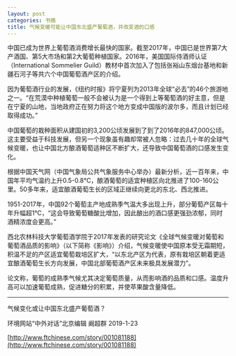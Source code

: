 ```yaml
---
layout: post
categories: 书摘
title: 气候变暖可能让中国东北盛产葡萄酒，并改变酒的口感
---
```


中国已成为世界上葡萄酒消费增长最快的国家。截至2017年，中国已是世界第7大产酒国、第5大市场和第2大葡萄种植国家。2016年，美国国际侍酒师认证（International Sommelier Guild）教材中首次加入了包括张裕山东烟台基地和新疆石河子等共六个中国葡萄酒产区的介绍。

因为葡萄酒行业的发展，《纽约时报》将宁夏列为2013年全球“必去”的46个旅游地之一。“在荒漠中种植葡萄一般不会被认为是一个得到上等葡萄酒的好主意，但是在宁夏的山地，当地政府正在努力将这个地方变成中国版的波尔多，而且计划已经取得成功。”

中国葡萄的栽种面积从建国初的3,200公顷发展到了到了2016年的847,000公顷。这主要受益于科技发展，但另一个现象虽有趣却常被人忽略：过去几十年的全球气候变暖，也让中国北方酿酒葡萄适种区不断扩大，还导致中国葡萄酒的口感发生变化。

根据中国天气网（中国气象局公共气象服务中心举办）最新分析，近一百年来，中国年平均气温约上升0.5-0.8℃，酿酒葡萄的适宜种植区向北推进了100-160公里。50多年来，适宜酿酒葡萄生长的区域正继续向更北的东北、西北推进。

1951-2017年，中国92个葡萄主产地成熟季气温大多出现上升，部分葡萄产区每十年升幅超1℃，“这会导致葡萄糖酸比增加，因此酿出的酒口感更强劲浓郁，同时酒精浓度会更高。”

西北农林科技大学葡萄酒学院于2017年发表的研究论文《全球气候变暖对葡萄和葡萄酒品质的影响》（以下简称《影响》）介绍，气候变暖使中国原本受无霜期短，积温不足的产区适宜葡萄栽培区扩大，“以东北产区为代表，原有栽培区朝着更适宜酿酒葡萄生长方向发展，中国北部葡萄酒产区未来极具发展潜力”。

论文称，葡萄的成熟季气候尤其决定葡萄质量，从而影响酒的品质和口感。温度升高可以加速葡萄成熟，促进糖分的积累，并使苹果酸含量降低。

---

气候变化或让中国东北盛产葡萄酒？

环境网站“中外对话”北京编辑 阚超群 2019-1-23

[http://www.ftchinese.com/story/001081188](http://www.ftchinese.com/story/001081188)